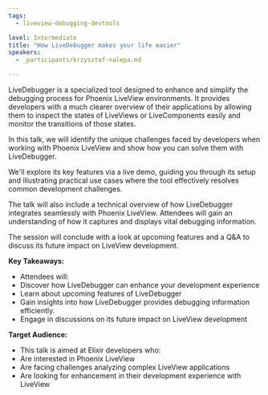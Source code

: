 ```yaml
---
tags: 
  - liveview-debugging-devtools

level: Intermediate
title: "How LiveDebugger makes your life easier"
speakers: 
  - _participants/krzysztof-nalepa.md

---
```

LiveDebugger is a specialized tool designed to enhance and simplify the debugging process for Phoenix LiveView environments. It provides developers with a much clearer overview of their applications by allowing them to inspect the states of LiveViews or LiveComponents easily and monitor the transitions of those states. 

In this talk, we will identify the unique challenges faced by developers when working with Phoenix LiveView and show how you can solve them with LiveDebugger.

We'll explore its key features via a live demo, guiding you through its setup and illustrating practical use cases where the tool effectively resolves common development challenges. 

The talk will also include a technical overview of how LiveDebugger integrates seamlessly with Phoenix LiveView. Attendees will gain an understanding of how it captures and displays vital debugging information.

The session will conclude with a look at upcoming features and a Q&A to discuss its future impact on LiveView development.

**Key Takeaways:**

- Attendees will:
- Discover how LiveDebugger can enhance your development experience
- Learn about upcoming features of LiveDebugger
- Gain insights into how LiveDebugger provides debugging information efficiently.
- Engage in discussions on its future impact on LiveView development

**Target Audience:**

- This talk is aimed at Elixir developers who:
- Are interested in Phoenix LiveView
- Are facing challenges analyzing complex LiveView applications
- Are looking for enhancement in their development experience with LiveView
